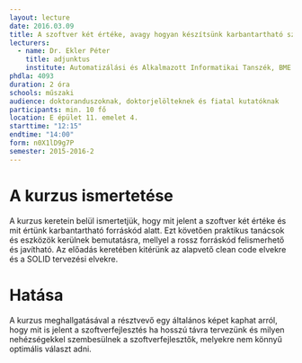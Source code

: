 ```yaml
---
layout: lecture
date: 2016.03.09
title: A szoftver két értéke, avagy hogyan készítsünk karbantartható szoftvert
lecturers:
  - name: Dr. Ekler Péter
    title: adjunktus
    institute: Automatizálási és Alkalmazott Informatikai Tanszék, BME Villamosmérnöki és Informatikai Kar
phdla: 4093
duration: 2 óra
schools: műszaki
audience: doktoranduszoknak, doktorjelölteknek és fiatal kutatóknak
participants: min. 10 fő
location: E épület 11. emelet 4.
starttime: "12:15"
endtime: "14:00"
form: n0X1lD9g7P
semester: 2015-2016-2
---
```


# A kurzus ismertetése

A kurzus keretein belül ismertetjük, hogy mit jelent a szoftver két értéke és mit értünk karbantartható forráskód alatt. Ezt követően praktikus tanácsok és eszközök kerülnek bemutatásra, mellyel a rossz forráskód felismerhető és javítható. Az előadás keretében kitérünk az alapvető clean code elvekre és a SOLID tervezési elvekre.

# Hatása

A kurzus meghallgatásával a résztvevő egy általános képet kaphat arról, hogy mit is jelent a szoftverfejlesztés ha hosszú távra tervezünk és milyen nehézségekkel szembesülnek a szoftverfejlesztők, melyekre nem könnyű optimális választ adni.
